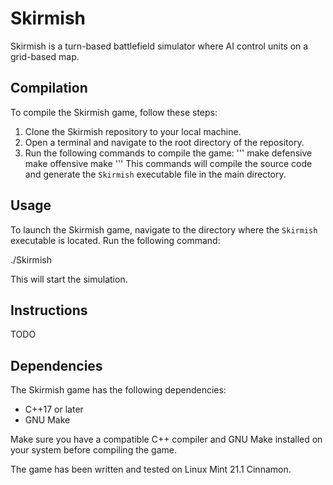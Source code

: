 # Skirmish

Skirmish is a turn-based battlefield simulator where AI control units on a grid-based map.

## Compilation

To compile the Skirmish game, follow these steps:

1. Clone the Skirmish repository to your local machine.
2. Open a terminal and navigate to the root directory of the repository.
3. Run the following commands to compile the game:
'''
make defensive
make offensive
make
'''
This commands will compile the source code and generate the `Skirmish` executable file in the main directory.

## Usage

To launch the Skirmish game, navigate to the directory where the `Skirmish` executable is located. Run the following command:

./Skirmish

This will start the simulation.

## Instructions

TODO

## Dependencies

The Skirmish game has the following dependencies:

- C++17 or later
- GNU Make

Make sure you have a compatible C++ compiler and GNU Make installed on your system before compiling the game.

The game has been written and tested on Linux Mint 21.1 Cinnamon.
